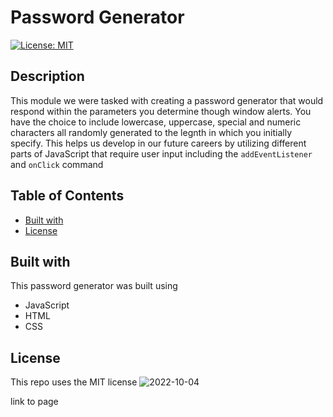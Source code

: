 # Password Generator
[![License: MIT](https://img.shields.io/badge/License-MIT-red.svg)](https://opensource.org/licenses/MIT)
## Description
This module we were tasked with creating a password generator that would respond within the parameters you determine though window alerts. You have the choice to include lowercase, uppercase, special and numeric characters all randomly generated to the legnth in which you initially specify. This helps us develop in our future careers by utilizing different parts of JavaScript that require user input including the ```addEventListener``` and ```onClick``` command
## Table of Contents
- [Built with](#built-with)
- [License](#license)

## Built with
This password generator was built using 
- JavaScript
- HTML
- CSS
## License 
This repo uses the MIT license
![2022-10-04](https://user-images.githubusercontent.com/113151411/193744661-60ede0fe-3ed1-47b7-af12-323c95a9ebd5.png)

link to page 
